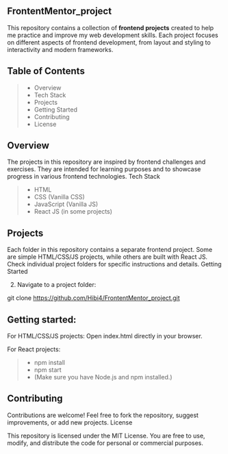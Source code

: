 ## FrontentMentor_project

This repository contains a collection of **frontend projects** created to help me practice and improve my web development skills. Each project focuses on different aspects of frontend development, from layout and styling to interactivity and modern frameworks.

## **Table of Contents**
 
> - Overview
> - Tech Stack  
> - Projects  
> - Getting Started  
> - Contributing  
> - License 

## Overview

The projects in this repository are inspired by frontend challenges and exercises. They are intended for learning purposes and to showcase progress in various frontend technologies.
Tech Stack

> - HTML
> - CSS (Vanilla CSS)
> - JavaScript (Vanilla JS)
> - React JS (in some projects)

## Projects

Each folder in this repository contains a separate frontend project. Some are simple HTML/CSS/JS projects, while others are built with React JS. Check individual project folders for specific instructions and details.
Getting Started

2. Navigate to a project folder:

git clone https://github.com/Hibi4/FrontentMentor_project.git

## Getting started:
   For HTML/CSS/JS projects: Open index.html directly in your browser.

For React projects:

> - npm install
> - npm start
> - (Make sure you have Node.js and npm installed.)

## Contributing

Contributions are welcome! Feel free to fork the repository, suggest improvements, or add new projects.
License

This repository is licensed under the MIT License. You are free to use, modify, and distribute the code for personal or commercial purposes.
